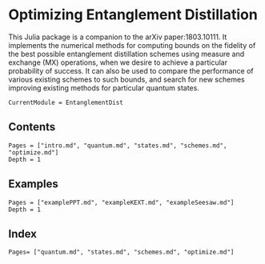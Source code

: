# Optimizing Entanglement Distillation

This Julia package is a companion to the arXiv paper:1803.10111. It implements the numerical methods for computing bounds on the fidelity of the best possible entanglement distillation schemes using measure and exchange (MX) operations, when we desire to achieve a particular probability of success. It can also be used to compare the performance of various existing schemes to such bounds, and search for new schemes improving existing methods for particular quantum states.

```@meta
CurrentModule = EntanglementDist
```

## Contents

```@contents
Pages = ["intro.md", "quantum.md", "states.md", "schemes.md", "optimize.md"]
Depth = 1
```

## Examples
```@contents
Pages = ["examplePPT.md", "exampleKEXT.md", "exampleSeesaw.md"]
Depth = 1
```


## Index
```@index
Pages= ["quantum.md", "states.md", "schemes.md", "optimize.md"]
```


